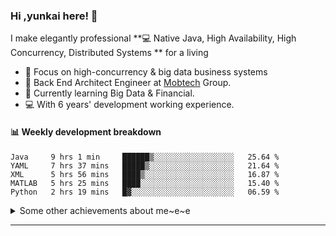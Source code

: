 ### Hi ,yunkai here! :wave: 

I make elegantly professional **💻 Native Java, High Availability, High Concurrency, Distributed Systems ** for a living

* 🧐   Focus on high-concurrency & big data business systems
* 💼   Back End Architect Engineer at [Mobtech](https://www.mob.com/) Group.
* 🌱   Currently learning Big Data & Financial.
* 💻   With 6 years' development working experience.

#### :bar_chart: Weekly development breakdown

<!--START_SECTION:waka-->
```text
Java     9 hrs 1 min     ██████▒░░░░░░░░░░░░░░░░░░   25.64 % 
YAML     7 hrs 37 mins   █████▒░░░░░░░░░░░░░░░░░░░   21.64 % 
XML      5 hrs 56 mins   ████▒░░░░░░░░░░░░░░░░░░░░   16.87 % 
MATLAB   5 hrs 25 mins   ████░░░░░░░░░░░░░░░░░░░░░   15.40 % 
Python   2 hrs 19 mins   █▓░░░░░░░░░░░░░░░░░░░░░░░   06.59 % 
```
<!--END_SECTION:waka-->

<details>
  <summary>Some other achievements about me~e~e</summary>
  <br>

* 👑   Some GitHub statistical reports:

<p align="center">
<img align="center" src="https://github-readme-stats.vercel.app/api/top-langs/?username=JanYunkai&hide_langs_below=1&theme=default&line_height=27&layout=compact" />
<img align="center" src="https://github-readme-stats.vercel.app/api?username=JanYunkai&show_icons=true&count_private=true&include_all_commits=true&line_height=21&layout=compact" alt="halfrost's Github Stats" />
<img align="center" src="https://github-profile-trophy.vercel.app/?username=JanYunkai&column=7" alt="JanYunkai's Github Trophy" />
</p>

</details>

---
